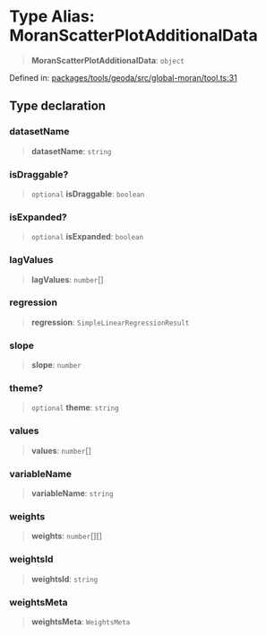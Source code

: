 # Type Alias: MoranScatterPlotAdditionalData

> **MoranScatterPlotAdditionalData**: `object`

Defined in: [packages/tools/geoda/src/global-moran/tool.ts:31](https://github.com/GeoDaCenter/openassistant/blob/bf312b357cb340f1f76fa8b62441fb39bcbce0ce/packages/tools/geoda/src/global-moran/tool.ts#L31)

## Type declaration

### datasetName

> **datasetName**: `string`

### isDraggable?

> `optional` **isDraggable**: `boolean`

### isExpanded?

> `optional` **isExpanded**: `boolean`

### lagValues

> **lagValues**: `number`[]

### regression

> **regression**: `SimpleLinearRegressionResult`

### slope

> **slope**: `number`

### theme?

> `optional` **theme**: `string`

### values

> **values**: `number`[]

### variableName

> **variableName**: `string`

### weights

> **weights**: `number`[][]

### weightsId

> **weightsId**: `string`

### weightsMeta

> **weightsMeta**: `WeightsMeta`
